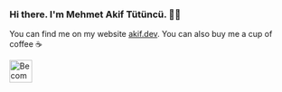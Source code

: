 ### Hi there. I'm Mehmet Akif Tütüncü. 👋🏻

You can find me on my website [akif.dev](https://akif.dev). You can also buy me a cup of coffee ☕️

<a href="https://www.patreon.com/bePatron?u=41213628"><img label="Become a Patron!" alt="Become a Patron!" title="Become a Patron!" src="https://c5.patreon.com/external/logo/become_a_patron_button@2x.png" target="_blank" height="40" /></a>

